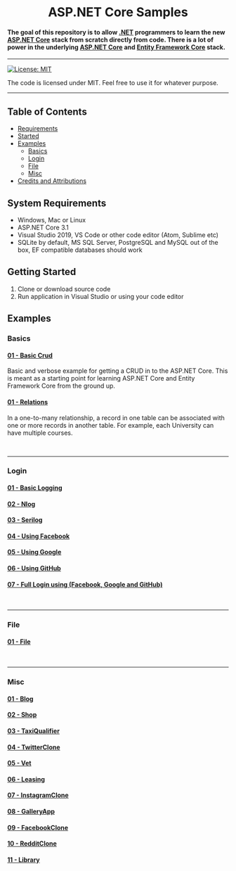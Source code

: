 # 

<h1 align="center">
   ASP.NET Core Samples
  <br>
  
  #### The goal of this repository is to allow [.NET](https://dotnet.microsoft.com/) programmers to learn the new [ASP.NET Core](https://docs.microsoft.com/en-us/aspnet/core) stack from scratch directly from code. There is a lot of power in the underlying [ASP.NET Core](https://docs.microsoft.com/en-us/aspnet/core) and [Entity Framework Core](https://docs.microsoft.com/en-us/ef/) stack.
  
</h1>

<hr>


[![License: MIT](https://img.shields.io/badge/License-MIT-yellow.svg)](https://github.com/Zeckoxe/Zeckoxe-Engine/blob/master/LICENSE)

The code is licensed under MIT. Feel free to use it for whatever purpose.

<hr>

## Table of Contents
+ [Requirements](#Requirements)
+ [Started](#Started)
+ [Examples](#Examples)
    + [Basics](#Basics)
    + [Login](#Login)
    + [File](#File)
    + [Misc](#Misc)
+ [Credits and Attributions](#CreditsAttributions)



## <a name="Requirements"></a> System Requirements

* Windows, Mac or Linux
* ASP.NET Core 3.1
* Visual Studio 2019, VS Code or other code editor (Atom, Sublime etc)
* SQLite by default, MS SQL Server, PostgreSQL and MySQL out of the box, EF compatible databases should work


## <a name="Started"></a> Getting Started

1. Clone or download source code
2. Run application in Visual Studio or using your code editor




## <a name="Examples"></a> Examples

### <a name="Basics"></a> Basics

#### [01 - Basic Crud](Docs/Crud.md)
Basic and verbose example for getting a CRUD in to the ASP.NET Core. This is meant as a starting 
point for learning ASP.NET Core and Entity Framework Core from the ground up.

#### [01 - Relations](Docs/Relations.md)
In a one-to-many relationship, a record in one table can be associated with one or more records 
in another table. For example, each University can have multiple courses.




<br />
<hr />

### <a name="Login"></a> Login

#### [01 - Basic Logging](Docs/BasicLogging.md)
#### [02 - Nlog](Docs/BasicLogging.md)
#### [03 - Serilog](Docs/BasicLogging.md)
#### [04 - Using Facebook](Docs/BasicLogging.md)
#### [05 - Using Google](Docs/BasicLogging.md)
#### [06 - Using GitHub](Docs/BasicLogging.md)
#### [07 - Full Login using (Facebook, Google and GitHub)](Docs/Blog.md)



<br />
<hr />

### <a name="File"></a> File

#### [01 - File](Docs/BasicLogging.md)



<br />
<hr />

### <a name="Misc"></a> Misc

#### [01 - Blog](Docs/Blog.md)
#### [02 - Shop](Docs/Shop.md)
#### [03 - TaxiQualifier](Docs/TaxiQualifier.md)
#### [04 - TwitterClone](Docs/TwitterClone.md)
#### [05 - Vet](Docs/Vet.md)
#### [06 - Leasing](Docs/Leasing.md)
#### [07 - InstagramClone](Docs/InstagramClone.md)
#### [08 - GalleryApp](Docs/GalleryApp.md)
#### [09 - FacebookClone](Docs/FacebookClone.md)
#### [10 - RedditClone](Docs/RedditClone.md)
#### [11 - Library](Docs/Library.md)

